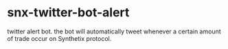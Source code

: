# snx-twitter-bot-alert
twitter alert bot. the bot will automatically tweet whenever a certain amount of trade occur on Synthetix protocol. 
